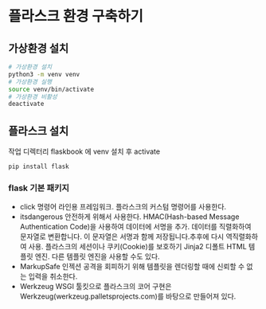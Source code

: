 # 플라스크 환경 구축하기

## 가상환경 설치

```bash
# 가상환경 설치
python3 -m venv venv
# 가상환경 실행
source venv/bin/activate
# 가상환경 비활성
deactivate
```

## 플라스크 설치

작업 디렉터리 flaskbook 에 venv 설치 후 activate

```bash(venv)
pip install flask
```

### flask 기본 패키지

- click 
    명령어 라인용 프레임워크. 플라스크의 커스텀 명령어를 사용한다. 
- itsdangerous 
    안전하게 위해서 사용한다. HMAC(Hash-based Message Authentication Code)을 사용하여 데이터에 서명을 추가.
    데이터를 직렬화하여 문자열로 변환합니다. 이 문자열은 서명과 함께 저장됩니다.추후에 다시 역직렬화하여 사용.
    플라스크의 세션이나 쿠키(Cookie)를 보호하기 Jinja2 디폴트 HTML 템플릿 엔진. 다른 템플릿 엔진을 사용할 수도 있다. 
- MarkupSafe 
    인젝션 공격을 회피하기 위해 템플릿을 렌더링할 때에 신뢰할 수 없는 입력을 취소한다. 
- Werkzeug 
    WSGI 툴킷으로 플라스크의 코어 구현은 Werkzeug(werkzeug.palletsprojects.com)를 바탕으로 만들어져 있다.


